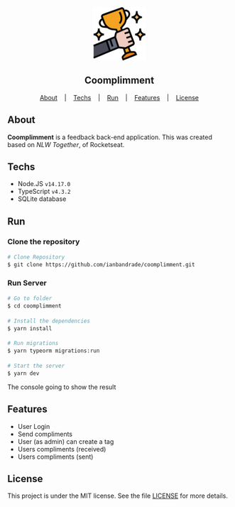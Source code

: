 <div align="center">
  <img width="120px" alt="Logo" src="./assets/logo.png"/>
  <br>
  <h2>Coomplimment</h2>
</div>

<div align="center">
  <a href="#about">About</a>
   &nbsp;&nbsp;&nbsp;|&nbsp;&nbsp;&nbsp;
  <a href="#techs">Techs</a>
  &nbsp;&nbsp;&nbsp;|&nbsp;&nbsp;&nbsp;
  <a href="#run">Run</a>
&nbsp;&nbsp;&nbsp;|&nbsp;&nbsp;&nbsp;
  <a href="#features">Features</a>
  &nbsp;&nbsp;&nbsp;|&nbsp;&nbsp;&nbsp;
  <a href="#license">License</a>
</div>

## About

**Coomplimment** is a feedback back-end application. This was created based on _NLW Together_, of Rocketseat.

## Techs

- Node.JS `v14.17.0`
- TypeScript `v4.3.2`
- SQLite database

## Run

### Clone the repository

```bash
# Clone Repository
$ git clone https://github.com/ianbandrade/coomplimment.git
```

### Run Server

```bash
# Go to folder
$ cd coomplimment

# Install the dependencies
$ yarn install

# Run migrations
$ yarn typeorm migrations:run

# Start the server
$ yarn dev
```

The console going to show the result

## Features

- User Login
- Send compliments
- User (as admin) can create a tag
- Users compliments (received)
- Users compliments (sent)

## License

This project is under the MIT license. See the file [LICENSE](LICENSE) for more details.
